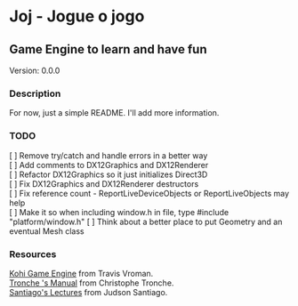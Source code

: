 # Joj - Jogue o jogo

## Game Engine to learn and have fun

Version: 0.0.0

### Description

For now, just a simple README.
I'll add more information.

### TODO

[ ] Remove try/catch and handle errors in a better way  
[ ] Add comments to DX12Graphics and DX12Renderer  
[ ] Refactor DX12Graphics so it just initializes Direct3D  
[ ] Fix DX12Graphics and DX12Renderer destructors  
[ ] Fix reference count - ReportLiveDeviceObjects or ReportLiveObjects may help  
[ ] Make it so when including window.h in file, type #include "platform/window.h"
[ ] Think about a better place to put Geometry and an eventual Mesh class

### Resources

[Kohi Game Engine](https://github.com/travisvroman/kohi.git) from Travis Vroman.  
[Tronche 's Manual](https://tronche.com/gui/x/xlib/) from Christophe Tronche.  
[Santiago's Lectures](https://github.com/JudsonSS) from Judson Santiago.